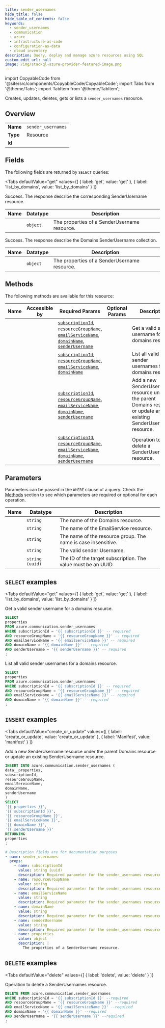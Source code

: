 ```yaml
--- 
title: sender_usernames
hide_title: false
hide_table_of_contents: false
keywords:
  - sender_usernames
  - communication
  - azure
  - infrastructure-as-code
  - configuration-as-data
  - cloud inventory
description: Query, deploy and manage azure resources using SQL
custom_edit_url: null
image: /img/stackql-azure-provider-featured-image.png
---
```


import CopyableCode from '@site/src/components/CopyableCode/CopyableCode';
import Tabs from '@theme/Tabs';
import TabItem from '@theme/TabItem';

Creates, updates, deletes, gets or lists a <code>sender_usernames</code> resource.

## Overview
<table><tbody>
<tr><td><b>Name</b></td><td><code>sender_usernames</code></td></tr>
<tr><td><b>Type</b></td><td>Resource</td></tr>
<tr><td><b>Id</b></td><td><CopyableCode code="azure.communication.sender_usernames" /></td></tr>
</tbody></table>

## Fields

The following fields are returned by `SELECT` queries:

<Tabs
    defaultValue="get"
    values={[
        { label: 'get', value: 'get' },
        { label: 'list_by_domains', value: 'list_by_domains' }
    ]}
>
<TabItem value="get">

Success. The response describe the corresponding SenderUsername resource.

<table>
<thead>
    <tr>
    <th>Name</th>
    <th>Datatype</th>
    <th>Description</th>
    </tr>
</thead>
<tbody>
<tr>
    <td><CopyableCode code="properties" /></td>
    <td><code>object</code></td>
    <td>The properties of a SenderUsername resource.</td>
</tr>
</tbody>
</table>
</TabItem>
<TabItem value="list_by_domains">

Success. The response describe the Domains SenderUsername collection.

<table>
<thead>
    <tr>
    <th>Name</th>
    <th>Datatype</th>
    <th>Description</th>
    </tr>
</thead>
<tbody>
<tr>
    <td><CopyableCode code="properties" /></td>
    <td><code>object</code></td>
    <td>The properties of a SenderUsername resource.</td>
</tr>
</tbody>
</table>
</TabItem>
</Tabs>

## Methods

The following methods are available for this resource:

<table>
<thead>
    <tr>
    <th>Name</th>
    <th>Accessible by</th>
    <th>Required Params</th>
    <th>Optional Params</th>
    <th>Description</th>
    </tr>
</thead>
<tbody>
<tr>
    <td><a href="#get"><CopyableCode code="get" /></a></td>
    <td><CopyableCode code="select" /></td>
    <td><a href="#parameter-subscriptionId"><code>subscriptionId</code></a>, <a href="#parameter-resourceGroupName"><code>resourceGroupName</code></a>, <a href="#parameter-emailServiceName"><code>emailServiceName</code></a>, <a href="#parameter-domainName"><code>domainName</code></a>, <a href="#parameter-senderUsername"><code>senderUsername</code></a></td>
    <td></td>
    <td>Get a valid sender username for a domains resource.</td>
</tr>
<tr>
    <td><a href="#list_by_domains"><CopyableCode code="list_by_domains" /></a></td>
    <td><CopyableCode code="select" /></td>
    <td><a href="#parameter-subscriptionId"><code>subscriptionId</code></a>, <a href="#parameter-resourceGroupName"><code>resourceGroupName</code></a>, <a href="#parameter-emailServiceName"><code>emailServiceName</code></a>, <a href="#parameter-domainName"><code>domainName</code></a></td>
    <td></td>
    <td>List all valid sender usernames for a domains resource.</td>
</tr>
<tr>
    <td><a href="#create_or_update"><CopyableCode code="create_or_update" /></a></td>
    <td><CopyableCode code="insert" /></td>
    <td><a href="#parameter-subscriptionId"><code>subscriptionId</code></a>, <a href="#parameter-resourceGroupName"><code>resourceGroupName</code></a>, <a href="#parameter-emailServiceName"><code>emailServiceName</code></a>, <a href="#parameter-domainName"><code>domainName</code></a>, <a href="#parameter-senderUsername"><code>senderUsername</code></a></td>
    <td></td>
    <td>Add a new SenderUsername resource under the parent Domains resource or update an existing SenderUsername resource.</td>
</tr>
<tr>
    <td><a href="#delete"><CopyableCode code="delete" /></a></td>
    <td><CopyableCode code="delete" /></td>
    <td><a href="#parameter-subscriptionId"><code>subscriptionId</code></a>, <a href="#parameter-resourceGroupName"><code>resourceGroupName</code></a>, <a href="#parameter-emailServiceName"><code>emailServiceName</code></a>, <a href="#parameter-domainName"><code>domainName</code></a>, <a href="#parameter-senderUsername"><code>senderUsername</code></a></td>
    <td></td>
    <td>Operation to delete a SenderUsernames resource.</td>
</tr>
</tbody>
</table>

## Parameters

Parameters can be passed in the `WHERE` clause of a query. Check the [Methods](#methods) section to see which parameters are required or optional for each operation.

<table>
<thead>
    <tr>
    <th>Name</th>
    <th>Datatype</th>
    <th>Description</th>
    </tr>
</thead>
<tbody>
<tr id="parameter-domainName">
    <td><CopyableCode code="domainName" /></td>
    <td><code>string</code></td>
    <td>The name of the Domains resource.</td>
</tr>
<tr id="parameter-emailServiceName">
    <td><CopyableCode code="emailServiceName" /></td>
    <td><code>string</code></td>
    <td>The name of the EmailService resource.</td>
</tr>
<tr id="parameter-resourceGroupName">
    <td><CopyableCode code="resourceGroupName" /></td>
    <td><code>string</code></td>
    <td>The name of the resource group. The name is case insensitive.</td>
</tr>
<tr id="parameter-senderUsername">
    <td><CopyableCode code="senderUsername" /></td>
    <td><code>string</code></td>
    <td>The valid sender Username.</td>
</tr>
<tr id="parameter-subscriptionId">
    <td><CopyableCode code="subscriptionId" /></td>
    <td><code>string (uuid)</code></td>
    <td>The ID of the target subscription. The value must be an UUID.</td>
</tr>
</tbody>
</table>

## `SELECT` examples

<Tabs
    defaultValue="get"
    values={[
        { label: 'get', value: 'get' },
        { label: 'list_by_domains', value: 'list_by_domains' }
    ]}
>
<TabItem value="get">

Get a valid sender username for a domains resource.

```sql
SELECT
properties
FROM azure.communication.sender_usernames
WHERE subscriptionId = '{{ subscriptionId }}' -- required
AND resourceGroupName = '{{ resourceGroupName }}' -- required
AND emailServiceName = '{{ emailServiceName }}' -- required
AND domainName = '{{ domainName }}' -- required
AND senderUsername = '{{ senderUsername }}' -- required
;
```
</TabItem>
<TabItem value="list_by_domains">

List all valid sender usernames for a domains resource.

```sql
SELECT
properties
FROM azure.communication.sender_usernames
WHERE subscriptionId = '{{ subscriptionId }}' -- required
AND resourceGroupName = '{{ resourceGroupName }}' -- required
AND emailServiceName = '{{ emailServiceName }}' -- required
AND domainName = '{{ domainName }}' -- required
;
```
</TabItem>
</Tabs>


## `INSERT` examples

<Tabs
    defaultValue="create_or_update"
    values={[
        { label: 'create_or_update', value: 'create_or_update' },
        { label: 'Manifest', value: 'manifest' }
    ]}
>
<TabItem value="create_or_update">

Add a new SenderUsername resource under the parent Domains resource or update an existing SenderUsername resource.

```sql
INSERT INTO azure.communication.sender_usernames (
data__properties,
subscriptionId,
resourceGroupName,
emailServiceName,
domainName,
senderUsername
)
SELECT 
'{{ properties }}',
'{{ subscriptionId }}',
'{{ resourceGroupName }}',
'{{ emailServiceName }}',
'{{ domainName }}',
'{{ senderUsername }}'
RETURNING
properties
;
```
</TabItem>
<TabItem value="manifest">

```yaml
# Description fields are for documentation purposes
- name: sender_usernames
  props:
    - name: subscriptionId
      value: string (uuid)
      description: Required parameter for the sender_usernames resource.
    - name: resourceGroupName
      value: string
      description: Required parameter for the sender_usernames resource.
    - name: emailServiceName
      value: string
      description: Required parameter for the sender_usernames resource.
    - name: domainName
      value: string
      description: Required parameter for the sender_usernames resource.
    - name: senderUsername
      value: string
      description: Required parameter for the sender_usernames resource.
    - name: properties
      value: object
      description: |
        The properties of a SenderUsername resource.
```
</TabItem>
</Tabs>


## `DELETE` examples

<Tabs
    defaultValue="delete"
    values={[
        { label: 'delete', value: 'delete' }
    ]}
>
<TabItem value="delete">

Operation to delete a SenderUsernames resource.

```sql
DELETE FROM azure.communication.sender_usernames
WHERE subscriptionId = '{{ subscriptionId }}' --required
AND resourceGroupName = '{{ resourceGroupName }}' --required
AND emailServiceName = '{{ emailServiceName }}' --required
AND domainName = '{{ domainName }}' --required
AND senderUsername = '{{ senderUsername }}' --required
;
```
</TabItem>
</Tabs>
